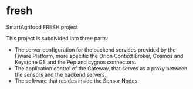 # fresh
SmartAgrifood FRESH project

This project is subdivided into three parts:
- The server configuration for the backend services provided by the Fiware Platform, more specific the Orion Context Broker, Cosmos and Keystone GE and the Pep and cygnos connectors.
- The application control of the Gateway, that serves as a proxy between the sensors and the backend servers.
- The software that resides inside the Sensor Nodes.
